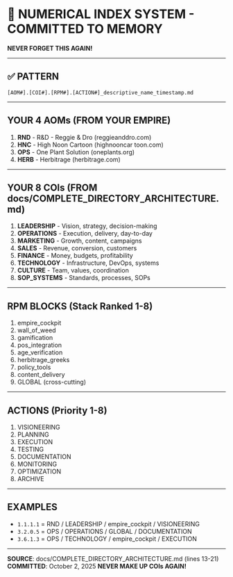 # 🔢 NUMERICAL INDEX SYSTEM - COMMITTED TO MEMORY

**NEVER FORGET THIS AGAIN!**

---

## ✅ PATTERN

`[AOM#].[COI#].[RPM#].[ACTION#]_descriptive_name_timestamp.md`

---

## YOUR 4 AOMs (FROM YOUR EMPIRE)

1. **RND** - R&D - Reggie & Dro (reggieanddro.com)
2. **HNC** - High Noon Cartoon (highnooncar toon.com)
3. **OPS** - One Plant Solution (oneplants.org)
4. **HERB** - Herbitrage (herbitrage.com)

---

## YOUR 8 COIs (FROM docs/COMPLETE_DIRECTORY_ARCHITECTURE.md)

1. **LEADERSHIP** - Vision, strategy, decision-making
2. **OPERATIONS** - Execution, delivery, day-to-day
3. **MARKETING** - Growth, content, campaigns
4. **SALES** - Revenue, conversion, customers
5. **FINANCE** - Money, budgets, profitability
6. **TECHNOLOGY** - Infrastructure, DevOps, systems
7. **CULTURE** - Team, values, coordination
8. **SOP_SYSTEMS** - Standards, processes, SOPs

---

## RPM BLOCKS (Stack Ranked 1-8)

1. empire_cockpit
2. wall_of_weed
3. gamification
4. pos_integration
5. age_verification
6. herbitrage_greeks
7. policy_tools
8. content_delivery
0. GLOBAL (cross-cutting)

---

## ACTIONS (Priority 1-8)

1. VISIONEERING
2. PLANNING
3. EXECUTION
4. TESTING
5. DOCUMENTATION
6. MONITORING
7. OPTIMIZATION
8. ARCHIVE

---

## EXAMPLES

- `1.1.1.1` = RND / LEADERSHIP / empire_cockpit / VISIONEERING
- `3.2.0.5` = OPS / OPERATIONS / GLOBAL / DOCUMENTATION
- `3.6.1.3` = OPS / TECHNOLOGY / empire_cockpit / EXECUTION

---

**SOURCE**: docs/COMPLETE_DIRECTORY_ARCHITECTURE.md (lines 13-21)
**COMMITTED**: October 2, 2025
**NEVER MAKE UP COIs AGAIN!**

<!-- Optimized: 2025-10-02 -->

<!-- Last updated: 2025-10-02 -->

<!-- Last optimized: 2025-10-02 -->

